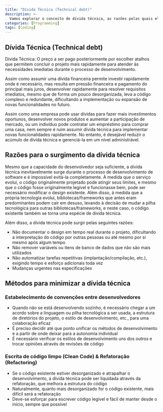 ```yaml
---
title: "Dívida Técnica (Technical debt)"
description: >-
  Vamos explorar o conceito de dívida técnica, as razões pelas quais ela ocorre e como minimizá-la.
categories: [Programming]
tags: [Coding]
---
```


## Dívida Técnica (Technical debt)
Dívida Técnica: O preço a ser pago posteriormente por escolher atalhos que permitem concluir o projeto mais rapidamente para atender às necessidades imediatas durante o processo de desenvolvimento.

Assim como assumir uma dívida financeira permite investir rapidamente onde é necessário, mas resulta em pressão financeira e pagamento do principal mais juros, desenvolver rapidamente para resolver requisitos imediatos, mesmo que de forma um pouco desorganizada, leva a código complexo e redundante, dificultando a implementação ou expansão de novas funcionalidades no futuro.

Assim como uma empresa pode usar dívidas para fazer mais investimentos oportunos, desenvolver novos produtos e aumentar a participação de mercado, ou um indivíduo pode contratar um empréstimo para comprar uma casa, nem sempre é ruim assumir dívida técnica para implementar novas funcionalidades rapidamente. No entanto, é desejável reduzir o acúmulo de dívida técnica e gerenciá-la em um nível administrável.

## Razões para o surgimento da dívida técnica
Mesmo que a capacidade do desenvolvedor seja suficiente, a dívida técnica inevitavelmente surge durante o processo de desenvolvimento de software e é impossível evitá-la completamente.
À medida que o serviço evolui, o código originalmente projetado pode atingir seus limites, e mesmo que o código fosse originalmente legível e funcionasse bem, pode ser necessário modificar o design existente.
Além disso, à medida que a própria tecnologia evolui, bibliotecas/frameworks que antes eram predominantes podem cair em desuso, levando à decisão de mudar a pilha tecnológica para outras bibliotecas/frameworks, e neste caso, o código existente também se torna uma espécie de dívida técnica.

Além disso, a dívida técnica pode surgir pelas seguintes razões:
- Não documentar o design em tempo real durante o projeto, dificultando a interpretação do código por outras pessoas ou até mesmo por si mesmo após algum tempo
- Não remover variáveis ou itens de banco de dados que não são mais utilizados
- Não automatizar tarefas repetitivas (implantação/compilação, etc.), exigindo tempo e esforço adicionais toda vez
- Mudanças urgentes nas especificações

## Métodos para minimizar a dívida técnica
### Estabelecimento de convenções entre desenvolvedores
- Quando não se está desenvolvendo sozinho, é necessário chegar a um acordo sobre a linguagem ou pilha tecnológica a ser usada, a estrutura de diretórios do projeto, o estilo de desenvolvimento, etc., para uma colaboração eficaz
- É preciso decidir até que ponto unificar os métodos de desenvolvimento e a partir de onde deixar para a autonomia individual
- É necessário verificar os estilos de desenvolvimento uns dos outros e trocar opiniões através de revisões de código

### Escrita de código limpo (Clean Code) & Refatoração (Refactoring)
- Se o código existente estiver desorganizado e atrapalhar o desenvolvimento, a dívida técnica pode ser liquidada através da refatoração, que melhora a estrutura do código
- Naturalmente, quanto mais desorganizado for o código existente, mais difícil será a refatoração
- Deve-se esforçar para escrever código legível e fácil de manter desde o início, sempre que possível